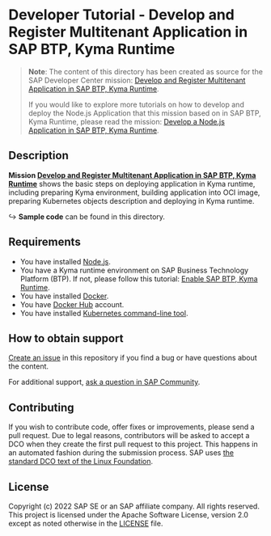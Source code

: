 # Developer Tutorial - Develop and Register Multitenant Application in SAP BTP, Kyma Runtime

> **Note**: The content of this directory has been created as source for the SAP Developer Center mission: [Develop and Register Multitenant Application in SAP BTP, Kyma Runtime](https://developers.sap.com/mission.cp-kyma-multitenant.html). 
>
> If you would like to explore more tutorials on how to develop and deploy the Node.js Application that this mission based on in SAP BTP, Kyma Runtime, please read the mission: [Develop a Node.js Application in SAP BTP, Kyma Runtime](https://developers.sap.com/mission.cp-kyma-node-js.html).


## Description
**Mission [Develop and Register Multitenant Application in SAP BTP, Kyma Runtime](https://developers.sap.com/mission.cp-kyma-multitenant.html)** shows the basic steps on deploying application in Kyma runtime, including preparing Kyma environment, building application into OCI image, preparing Kubernetes objects description and deploying in Kyma runtime. 

↪ **Sample code** can be found in this directory.

## Requirements

- You have installed [Node.js](https://nodejs.org/en/download/).
- You have a Kyma runtime environment on SAP Business Technology Platform (BTP). If not, please follow this tutorial: [Enable SAP BTP, Kyma Runtime](https://developers.sap.com/tutorials/cp-kyma-getting-started.html).
- You have installed [Docker](https://docs.docker.com/get-started/#download-and-install-docker).
- You have [Docker Hub](https://hub.docker.com/) account. 
- You have installed [Kubernetes command-line tool](https://kubernetes.io/docs/tasks/tools/#kubectl).

## How to obtain support
[Create an issue](https://github.com/SAP-samples/btp-kyma-runtime-multitenancy-tutorial/issues) in this repository if you find a bug or have questions about the content.
 
For additional support, [ask a question in SAP Community](https://answers.sap.com/questions/ask.html).

## Contributing
If you wish to contribute code, offer fixes or improvements, please send a pull request. Due to legal reasons, contributors will be asked to accept a DCO when they create the first pull request to this project. This happens in an automated fashion during the submission process. SAP uses [the standard DCO text of the Linux Foundation](https://developercertificate.org/).

## License
Copyright (c) 2022 SAP SE or an SAP affiliate company. All rights reserved. This project is licensed under the Apache Software License, version 2.0 except as noted otherwise in the [LICENSE](LICENSES/Apache-2.0.txt) file.

